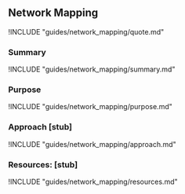 ## Network Mapping

!INCLUDE "guides/network_mapping/quote.md"

### Summary

!INCLUDE "guides/network_mapping/summary.md"

### Purpose

!INCLUDE "guides/network_mapping/purpose.md"

### Approach [stub]

!INCLUDE "guides/network_mapping/approach.md"

### Resources: [stub]

!INCLUDE "guides/network_mapping/resources.md"
